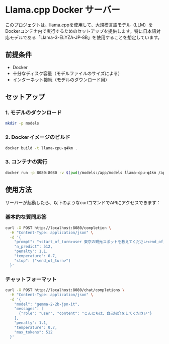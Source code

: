 # Llama.cpp Docker サーバー

このプロジェクトは、[llama.cpp](https://github.com/ggerganov/llama.cpp)を使用して、大規模言語モデル（LLM）をDockerコンテナ内で実行するためのセットアップを提供します。特に日本語対応モデルである「Llama-3-ELYZA-JP-8B」を使用することを想定しています。

## 前提条件

- Docker
- 十分なディスク容量（モデルファイルのサイズによる）
- インターネット接続（モデルのダウンロード用）

## セットアップ

### 1. モデルのダウンロード

```bash
mkdir -p models
```

### 2. Dockerイメージのビルド

```bash
docker build -t llama-cpu-q4km .
```

### 3. コンテナの実行

```bash
docker run -p 8080:8080 -v $(pwd)/models:/app/models llama-cpu-q4km /app/llama.cpp/build/bin/llama-server -m /app/models/gemma-2-2b-jpn-it-Q4_K_M.gguf -c 2048 --host 0.0.0.0 --port 8080 --repeat-penalty 1.1
```

## 使用方法

サーバーが起動したら、以下のようなcurlコマンドでAPIにアクセスできます：

### 基本的な質問応答

```bash
curl -X POST http://localhost:8080/completion \
  -H "Content-Type: application/json" \
  -d '{
    "prompt": "<start_of_turn>user 東京の観光スポットを教えてください<end_of_turn>\n<start_of_turn>model",
    "n_predict": 512,
    "penalty": 1.1,
    "temperature": 0.7,
    "stop": ["<end_of_turn>"]
  }'
```

### チャットフォーマット

```bash
curl -X POST http://localhost:8080/chat/completions \
  -H "Content-Type: application/json" \
  -d '{
    "model": "gemma-2-2b-jpn-it",                                                                         
    "messages": [    
      {"role": "user", "content": "こんにちは、自己紹介をしてください"}
    ],     
    "penalty": 1.1,                  
    "temperature": 0.7,
    "max_tokens": 512
  }'
```
